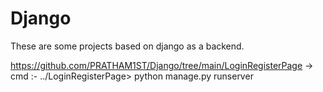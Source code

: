 # Django
These are some projects based on django as a backend.

https://github.com/PRATHAM1ST/Django/tree/main/LoginRegisterPage ->   cmd :- ../LoginRegisterPage> python manage.py runserver
